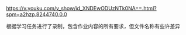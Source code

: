 https://v.youku.com/v_show/id_XNDEwODUzNTk0NA==.html?spm=a2hzp.8244740.0.0

根据学习任务进行了录制，包含作业内容的所有要求，但文件名称有些许差异